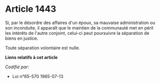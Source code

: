 # Article 1443

Si, par le désordre des affaires d'un époux, sa mauvaise administration ou son inconduite, il apparaît que le maintien de la
communauté met en péril les intérêts de l'autre conjoint, celui-ci peut poursuivre la séparation de biens en justice.

Toute séparation volontaire est nulle.

**Liens relatifs à cet article**

_Codifié par_:

  - Loi n°65-570 1965-07-13
